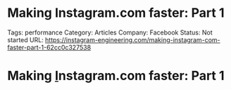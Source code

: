 # Making Instagram.com faster: Part 1

Tags: performance
Category: Articles
Company: Facebook
Status: Not started
URL: https://instagram-engineering.com/making-instagram-com-faster-part-1-62cc0c327538

# **Making [I](http://instagram.com/)nstagram.com faster: Part 1**